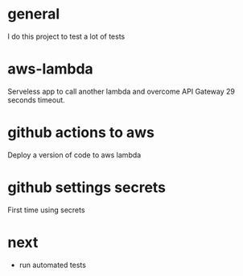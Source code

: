 # general
I do this project to test a lot of tests

# aws-lambda
Serveless app to call another lambda and overcome API Gateway 29 seconds timeout.

# github actions to aws
Deploy a version of code to aws lambda

# github settings secrets
First time using secrets

# next
- run automated tests